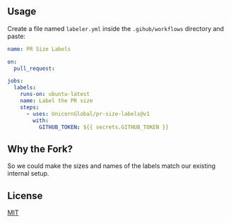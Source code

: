 ## Usage

Create a file named `labeler.yml` inside the `.gihub/workflows` directory and paste:

```yml
name: PR Size Labels

on:
  pull_request:

jobs:
  labels:
    runs-on: ubuntu-latest
    name: Label the PR size
    steps:
      - uses: UnicornGlobal/pr-size-labels@v1
        with:
          GITHUB_TOKEN: ${{ secrets.GITHUB_TOKEN }}
```

## Why the Fork?

So we could make the sizes and names of the labels match our
existing internal setup.

## License

[MIT](LICENSE)
